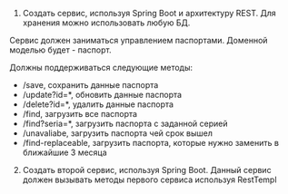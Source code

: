 1. Создать сервис, используя Spring Boot и архитектуру REST. Для хранения можно использовать любую БД.

Сервис должен заниматься управлением паспортами. Доменной моделью будет - паспорт.

Должны поддерживаться следующие методы:

- /save, сохранить данные паспорта
- /update?id=*, обновить данные паспорта
- /delete?id=*, удалить данные паспорта
- /find, загрузить все паспорта
- /find?seria=*, загрузить паспорта с заданной серией
- /unavaliabe, загрузить паспорта чей срок вышел
- /find-replaceable, загрузить паспорта, которые нужно заменить в ближайшие 3 месяца

2. Создать второй сервис, используя Spring Boot. Данный сервис должен вызывать методы первого сервиса используя RestTempl
